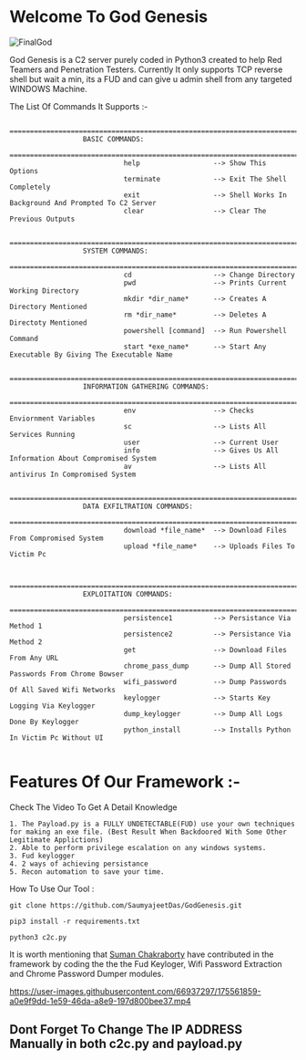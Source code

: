 # Welcome To God Genesis
![FinalGod](https://user-images.githubusercontent.com/66937297/175554898-58c56076-7cf9-4b1d-9d5d-2f2b27a9c0e3.png)

God Genesis is a C2 server purely coded in Python3 created to help Red Teamers and Penetration Testers. 
Currently It only supports TCP reverse shell but wait a min, its a FUD and can give u admin shell from any targeted WINDOWS Machine.

The List Of Commands It Supports :-

```
                ===================================================================================================
                  BASIC COMMANDS:
                ===================================================================================================
                            help                  --> Show This Options
                            terminate             --> Exit The Shell Completely
                            exit                  --> Shell Works In Background And Prompted To C2 Server
                            clear                 --> Clear The Previous Outputs

                ===================================================================================================
                  SYSTEM COMMANDS:
                ===================================================================================================
                            cd                    --> Change Directory
                            pwd                   --> Prints Current Working Directory
                            mkdir *dir_name*      --> Creates A Directory Mentioned
                            rm *dir_name*         --> Deletes A Directoty Mentioned
                            powershell [command]  --> Run Powershell Command
                            start *exe_name*      --> Start Any Executable By Giving The Executable Name

                ===================================================================================================
                  INFORMATION GATHERING COMMANDS:
                ===================================================================================================
                            env                   --> Checks Enviornment Variables
                            sc                    --> Lists All Services Running
                            user                  --> Current User
                            info                  --> Gives Us All Information About Compromised System
                            av                    --> Lists All antivirus In Compromised System

                ===================================================================================================
                  DATA EXFILTRATION COMMANDS:
                ===================================================================================================
                            download *file_name*  --> Download Files From Compromised System
                            upload *file_name*    --> Uploads Files To Victim Pc


                ===================================================================================================
                  EXPLOITATION COMMANDS:
                ===================================================================================================
                            persistence1          --> Persistance Via Method 1
                            persistence2          --> Persistance Via Method 2
                            get                   --> Download Files From Any URL
                            chrome_pass_dump      --> Dump All Stored Passwords From Chrome Bowser
                            wifi_password         --> Dump Passwords Of All Saved Wifi Networks
                            keylogger             --> Starts Key Logging Via Keylogger
                            dump_keylogger        --> Dump All Logs Done By Keylogger 
                            python_install        --> Installs Python In Victim Pc Without UI


```


# Features Of Our Framework :-
Check The Video To Get A Detail Knowledge
```
1. The Payload.py is a FULLY UNDETECTABLE(FUD) use your own techniques for making an exe file. (Best Result When Backdoored With Some Other Legitimate Applictions)
2. Able to perform privilege escalation on any windows systems.
3. Fud keylogger
4. 2 ways of achieving persistance 
5. Recon automation to save your time.

```


How To Use Our Tool : 

```
git clone https://github.com/SaumyajeetDas/GodGenesis.git

pip3 install -r requirements.txt

python3 c2c.py

```

It is worth mentioning that [Suman Chakraborty](https://github.com/ANON4MOUS)
have contributed in the framework by coding the the the Fud Keyloger, Wifi Password Extraction and Chrome Password Dumper modules. 


https://user-images.githubusercontent.com/66937297/175561859-a0e9f9dd-1e59-46da-a8e9-197d800bee37.mp4






## Dont Forget To Change The IP ADDRESS Manually in both c2c.py and payload.py

